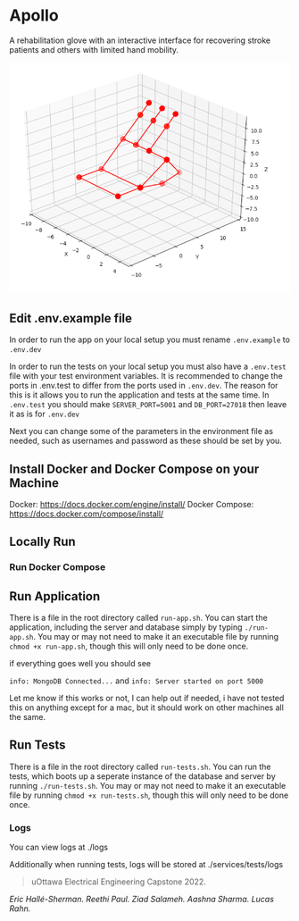 # Apollo

A rehabilitation glove with an interactive interface for recovering stroke patients and others with limited hand mobility.

![alt text](./plot.png)

## Edit .env.example file

In order to run the app on your local setup you must rename `.env.example` to `.env.dev`

In order to run the tests on your local setup you must also have a `.env.test` file with your test environment variables. It is recommended
to change the ports in .env.test to differ from the ports used in `.env.dev`. The reason for this is it allows you to run the application
and tests at the same time. In `.env.test` you should make `SERVER_PORT=5001` and `DB_PORT=27018` then leave it as is for `.env.dev`

Next you can change some of the parameters in the environment file as needed, such as usernames and password as these should be set by you.

## Install Docker and Docker Compose on your Machine

Docker: https://docs.docker.com/engine/install/
Docker Compose: https://docs.docker.com/compose/install/

## Locally Run

### Run Docker Compose

## Run Application

There is a file in the root directory called `run-app.sh`. You can start the application, including the server and database simply by typing `./run-app.sh`.
You may or may not need to make it an executable file by running `chmod +x run-app.sh`, though this will only need to be done once.

if everything goes well you should see

`info: MongoDB Connected...` and `info: Server started on port 5000`

Let me know if this works or not, I can help out if needed, i have not tested this on anything except for a mac, but it should work on other machines
all the same.

## Run Tests

There is a file in the root directory called `run-tests.sh`. You can run the tests, which boots up a seperate instance of the database and
server by running `./run-tests.sh`. You may or may not need to make it an executable file by running `chmod +x run-tests.sh`, though this will
only need to be done once.

### Logs

You can view logs at ./logs

Additionally when running tests, logs will be stored at ./services/tests/logs

> uOttawa Electrical Engineering Capstone 2022.

_Eric Hallé-Sherman. Reethi Paul. Ziad Salameh. Aashna Sharma. Lucas Rahn._
